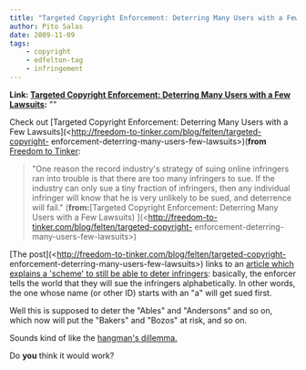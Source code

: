 ```yaml
---
title: "Targeted Copyright Enforcement: Deterring Many Users with a Few Lawsuits"
author: Pito Salas
date: 2009-11-09
tags:
    - copyright
    - edfelton-tag
    - infringement
---
```


**Link: [Targeted Copyright Enforcement: Deterring Many Users with a Few Lawsuits](None):** ""

Check out [Targeted Copyright Enforcement: Deterring Many Users with a Few
Lawsuits](<http://freedom-to-tinker.com/blog/felten/targeted-copyright-
enforcement-deterring-many-users-few-lawsuits>)(**from** [Freedom to
Tinker](<http://freedom-to-tinker.com/rss.xml>):

> "One reason the record industry's strategy of suing online infringers ran
> into trouble is that there are too many infringers to sue. If the industry
> can only sue a tiny fraction of infringers, then any individual infringer
> will know that he is very unlikely to be sued, and deterrence will fail."
> (**from:**[Targeted Copyright Enforcement: Deterring Many Users with a Few
> Lawsuits) ](<http://freedom-to-tinker.com/blog/felten/targeted-copyright-
> enforcement-deterring-many-users-few-lawsuits>)

[The post](<http://freedom-to-tinker.com/blog/felten/targeted-copyright-
enforcement-deterring-many-users-few-lawsuits>) links to an [article which
explains a 'scheme' to still be able to deter
infringers](<http://www.pnas.org/content/106/34/14230.full.pdf>): basically,
the enforcer tells the world that they will sue the infringers alphabetically.
In other words, the one whose name (or other ID) starts with an "a" will get
sued first.

Well this is supposed to deter the "Ables" and "Andersons" and so on, which
now will put the "Bakers" and "Bozos" at risk, and so on.

Sounds kind of like the [hangman's
dillemma.](<http://www.mheap.com/puzzle2.html>)

Do **you** think it would work?


